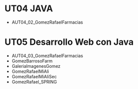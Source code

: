 # UT04 JAVA

- AUT04_02_GomezRafaelFarmacias

# UT05 Desarrollo Web con Java

- AUT04_03_GomezRafaelFarmacias
- GomezBarrosoFarm
- GaleriaImagenesGomez
- GomezRafaelMiAli
- GomezRafaelMiAliSec
- GomezRafael_SPRING